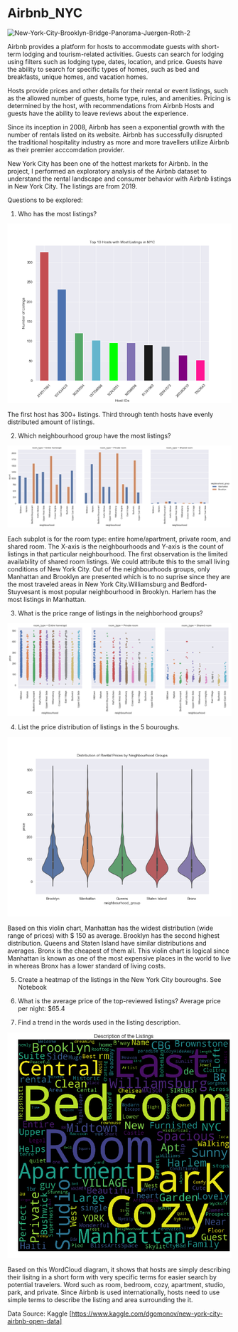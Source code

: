 # Airbnb_NYC
![New-York-City-Brooklyn-Bridge-Panorama-Juergen-Roth-2](https://user-images.githubusercontent.com/48190655/71230772-cfd1d080-229f-11ea-979b-3ae1782eb87b.jpg)

Airbnb provides a platform for hosts to accommodate guests with short-term lodging and tourism-related activities. Guests can search for lodging using filters such as lodging type, dates, location, and price. Guests have the ability to search for specific types of homes, such as bed and breakfasts, unique homes, and vacation homes. 


Hosts provide prices and other details for their rental or event listings, such as the allowed number of guests, home type, rules, and amenities. Pricing is determined by the host, with recommendations from Airbnb Hosts and guests have the ability to leave reviews about the experience.

Since its inception in 2008, Airbnb has seen a exponential growth with the number of rentals listed on its website. Airbnb has successfully disrupted the traditional hospitality industry as more and more travellers utilize Airbnb as their premier acccomdation provider.

New York City has been one of the hottest markets for Airbnb. In the project, I performed an exploratory analysis of the Airbnb dataset to understand the rental landscape and consumer behavior with Airbnb listings in New York City.  The listings are from 2019. 


Questions to be explored:

1. Who has the most listings? 

![Hosts with most listings](https://github.com/aclao89/Airbnb_NYC/blob/master/Images/top10hostlistings.png)

The first host has 300+ listings. Third through tenth hosts have evenly distributed amount of listings.


2. Which neighbourhood group have the most listings?

![Listings by Neighbourhood Groups](https://github.com/aclao89/Airbnb_NYC/raw/master/Images/neigh_group_listings.png) 

Each subplot is for the room type: entire home/apartment, private room, and shared room. The X-axis is the neighbourhoods and Y-axis is the count of listings in that particular neighbourhood. The first observation is the limited availability of shared room listings. We could attribute this to the small living conditions of New York City. Out of the neighbourhoods groups, only Manhattan and Brooklyn are presented which is to no suprise since they are the most traveled areas in New York City.Williamsburg and Bedford-Stuyvesant is most popular neighbourhood in Brooklyn. Harlem has the most listings in Manhattan.

3. What is the price range of listings in the neighborhood groups?

![Listing price by Neighborhood Groups](https://github.com/aclao89/Airbnb_NYC/blob/master/Images/neigh_group_price.png)


4. List the price distribution of listings in the 5 bouroughs.

![Rental Price Distribution](https://github.com/aclao89/Airbnb_NYC/blob/master/Images/rentalpricedistribution.png)

Based on this violin chart, Manhattan has the widest distribution (wide range of prices) with $ 150 as average. Brooklyn has the second highest distribution. Queens and Staten Island have similar distributions and averages. Bronx is the cheapest of them all. This violin chart is logical since Manhattan is known as one of the most expensive places in the world to live in whereas Bronx has a lower standard of living costs.

5. Create a heatmap of the listings in the New York City bouroughs.
 See Notebook

6. What is the average price of the top-reviewed listings? 
Average price per night: $65.4


7. Find a trend in the words used in the listing description.

![Word Cloud Diagram](https://github.com/aclao89/Airbnb_NYC/blob/master/Images/wordcloudlistings.png)

Based on this WordCloud diagram, it shows that hosts are simply describing their lisitng in a short form with very specific terms for easier search by potential travelers. Word such as room, bedroom, cozy, apartment, studio, park, and private. Since Airbnb is used internationally, hosts need to use simple terms to describe the listing and area surrounding the it.



Data Source: Kaggle [https://www.kaggle.com/dgomonov/new-york-city-airbnb-open-data]

